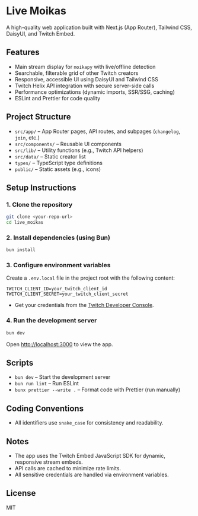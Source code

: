 # Live Moikas

A high-quality web application built with Next.js (App Router), Tailwind CSS, DaisyUI, and Twitch Embed.

## Features
- Main stream display for `moikapy` with live/offline detection
- Searchable, filterable grid of other Twitch creators
- Responsive, accessible UI using DaisyUI and Tailwind CSS
- Twitch Helix API integration with secure server-side calls
- Performance optimizations (dynamic imports, SSR/SSG, caching)
- ESLint and Prettier for code quality

## Project Structure
- `src/app/` – App Router pages, API routes, and subpages (`changelog`, `join`, etc.)
- `src/components/` – Reusable UI components
- `src/lib/` – Utility functions (e.g., Twitch API helpers)
- `src/data/` – Static creator list
- `types/` – TypeScript type definitions
- `public/` – Static assets (e.g., icons)

## Setup Instructions

### 1. Clone the repository
```sh
git clone <your-repo-url>
cd live_moikas
```

### 2. Install dependencies (using Bun)
```sh
bun install
```

### 3. Configure environment variables
Create a `.env.local` file in the project root with the following content:
```
TWITCH_CLIENT_ID=your_twitch_client_id
TWITCH_CLIENT_SECRET=your_twitch_client_secret
```
- Get your credentials from the [Twitch Developer Console](https://dev.twitch.tv/console/apps).

### 4. Run the development server
```sh
bun dev
```

Open [http://localhost:3000](http://localhost:3000) to view the app.

## Scripts
- `bun dev` – Start the development server
- `bun run lint` – Run ESLint
- `bunx prettier --write .` – Format code with Prettier (run manually)

## Coding Conventions
- All identifiers use `snake_case` for consistency and readability.

## Notes
- The app uses the Twitch Embed JavaScript SDK for dynamic, responsive stream embeds.
- API calls are cached to minimize rate limits.
- All sensitive credentials are handled via environment variables.

## License
MIT

